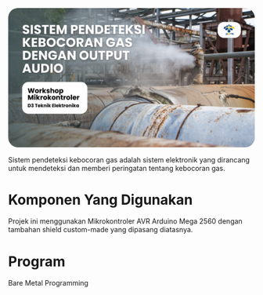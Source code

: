 <img src="https://github.com/AhmadHaniF1145/Projek-Mikrokontroller-Sensor-Gas/blob/1a465ec70232cad5325dc8e780bbecd1d6830d84/Assets/Banner%20Github%20Projek%20Gas.png" alt="banner github" style="border-radius: 20px;">

Sistem pendeteksi kebocoran gas adalah sistem elektronik yang dirancang untuk mendeteksi dan memberi peringatan tentang kebocoran gas.

# Komponen Yang Digunakan
Projek ini menggunakan Mikrokontroler AVR Arduino Mega 2560 dengan tambahan shield custom-made yang dipasang diatasnya.

# Program
Bare Metal Programming